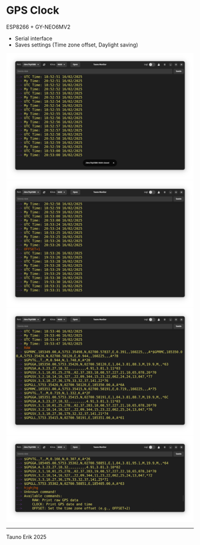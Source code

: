 # GPS Clock

ESP8266 + GY-NEO6MV2

- Serial interface
- Saves settings (Time zone offset, Daylight saving)

![](img/Screenshot%20from%202025-02-16%2020-53-10.png)
![](img/Screenshot%20from%202025-02-16%2020-53-40.png)
![](img/Screenshot%20from%202025-02-16%2020-54-00.png)
![](img/Screenshot%20from%202025-02-16%2020-54-29.png)

____
Tauno Erik 2025
